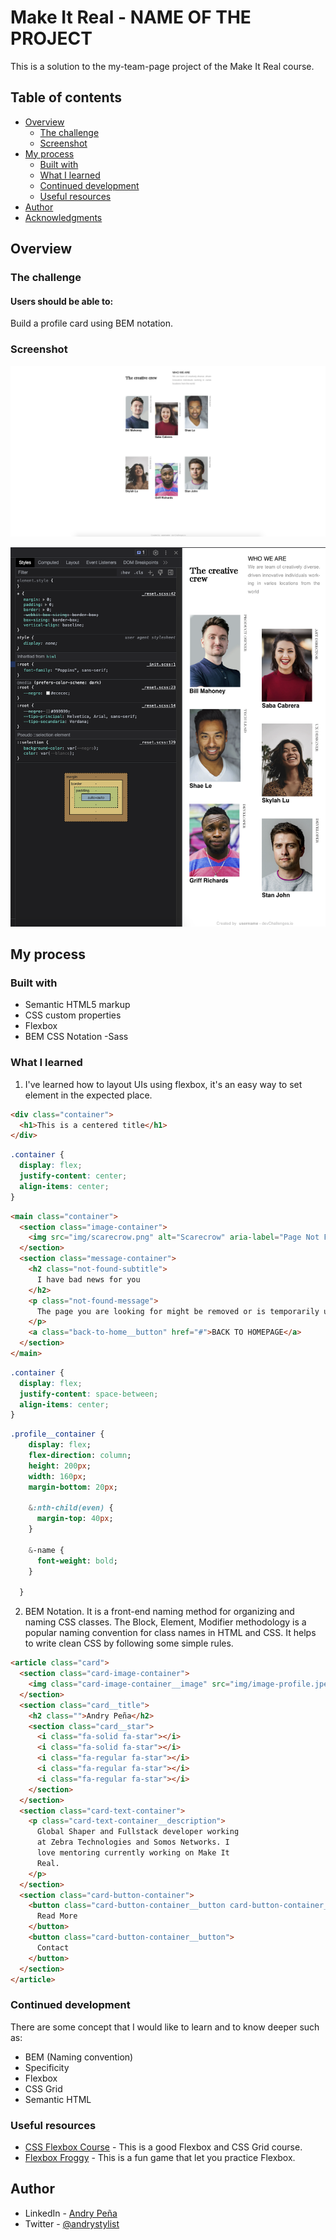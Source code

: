 # Make It Real - NAME OF THE PROJECT

This is a solution to the my-team-page project of the Make It Real course.

## Table of contents

- [Overview](#overview)
  - [The challenge](#the-challenge)
  - [Screenshot](#screenshot)
- [My process](#my-process)
  - [Built with](#built-with)
  - [What I learned](#what-i-learned)
  - [Continued development](#continued-development)
  - [Useful resources](#useful-resources)
- [Author](#author)
- [Acknowledgments](#acknowledgments)


## Overview

### The challenge

#### Users should be able to:

Build a profile card using BEM notation.

### Screenshot

![desktop](./screenshot/desktop.png)

![mobile](./screenshot/profile-mobile.png)


## My process

### Built with

- Semantic HTML5 markup
- CSS custom properties
- Flexbox
- BEM CSS Notation
-Sass

### What I learned

1. I've learned how to layout UIs using flexbox, it's an easy way to set element in the expected place.

```html
<div class="container">
  <h1>This is a centered title</h1>
</div>
```
```css
.container {
  display: flex;
  justify-content: center;
  align-items: center;
}
```

```html
<main class="container">
  <section class="image-container">
    <img src="img/scarecrow.png" alt="Scarecrow" aria-label="Page Not Found Image" />
  </section>
  <section class="message-container">
    <h2 class="not-found-subtitle">
      I have bad news for you
    </h2>
    <p class="not-found-message">
      The page you are looking for might be removed or is temporarily unavailable
    </p>
    <a class="back-to-home__button" href="#">BACK TO HOMEPAGE</a>
  </section>
</main>
```
```css
.container {
  display: flex;
  justify-content: space-between;
  align-items: center;
}
```

```Sass
.profile__container {
    display: flex;
    flex-direction: column;
    height: 200px;
    width: 160px;
    margin-bottom: 20px;

    &:nth-child(even) {
      margin-top: 40px;
    }

    &-name {
      font-weight: bold;
    }

  }
```

2. BEM Notation. It is a front-end naming method for organizing and naming CSS classes. The Block, Element, Modifier methodology is a popular naming convention for class names in HTML and CSS. It helps to write clean CSS by following some simple rules.

```html
<article class="card">
  <section class="card-image-container">
    <img class="card-image-container__image" src="img/image-profile.jpeg" alt="image-profile">
  </section>
  <section class="card__title">
    <h2 class="">Andry Peña</h2>
    <section class="card__star">
      <i class="fa-solid fa-star"></i>
      <i class="fa-solid fa-star"></i>
      <i class="fa-regular fa-star"></i>
      <i class="fa-regular fa-star"></i>
      <i class="fa-regular fa-star"></i>
    </section>
  </section>
  <section class="card-text-container">
    <p class="card-text-container__description">
      Global Shaper and Fullstack developer working
      at Zebra Technologies and Somos Networks. I
      love mentoring currently working on Make It
      Real.
    </p>
  </section>
  <section class="card-button-container">
    <button class="card-button-container__button card-button-container__button--transparent">
      Read More
    </button>
    <button class="card-button-container__button">
      Contact
    </button>
  </section>
</article>
```


### Continued development

There are some concept that I would like to learn and to know deeper such as:

- BEM (Naming convention)
- Specificity
- Flexbox
- CSS Grid
- Semantic HTML

### Useful resources

- [CSS Flexbox Course](https://app.ed.team/cursos/flexbox-grid/) - This is a good Flexbox and CSS Grid course.
- [Flexbox Froggy](https://flexboxfroggy.com/#es) - This is a fun game that let you practice Flexbox.

## Author

- LinkedIn - [Andry Peña](https://www.linkedin.com/in/andrystylist/)
- Twitter - [@andrystylist](https://www.twitter.com/andrystylist)